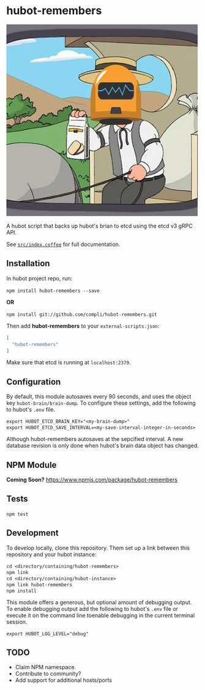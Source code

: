 # hubot-remembers

![Remember when...?  Hubot remembers](hubot-remembers.png)

A hubot script that backs up hubot's brian to etcd using the etcd v3 gRPC API.

See [`src/index.coffee`](src/index.coffee) for full documentation.

## Installation

In hubot project repo, run:

`npm install hubot-remembers --save`

**OR**

`npm install git://github.com/compli/hubot-remembers.git`

Then add **hubot-remembers** to your `external-scripts.json`:

```json
[
  "hubot-remembers"
]
```

Make sure that etcd is running at `localhost:2379`.

## Configuration

By default, this module autosaves every 90 seconds, and uses the object key `hubot-brain/brain-dump`.  To configure these settings, add the following to hubot's `.env` file.

```
export HUBOT_ETCD_BRAIN_KEY="<my-brain-dump>"
export HUBOT_ETCD_SAVE_INTERVAL=<my-save-interval-integer-in-seconds>
```

Although hubot-remembers autosaves at the sepcified interval.  A new database revision is only done when hubot's brain data object has changed.

## NPM Module

**Coming Soon?**
https://www.npmjs.com/package/hubot-remembers

## Tests

`npm test`

## Development

To develop locally, clone this repository.  Them set up a link between this repository and your hubot instance:

```
cd <directory/containing/hubot-remembers>
npm link
cd <directory/containing/hubot-instance>
npm link hubot-remembers
npm install
```

This module offers a generous, but optional amount of debugging output.  To enable debugging output add the following to hubot's `.env` file or execute it on the command line toenable debugging in the current terminal session.

```
export HUBOT_LOG_LEVEL="debug"
```

## TODO

- Claim NPM namespace.
- Contribute to community?
- Add support for additional hosts/ports
